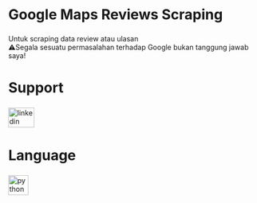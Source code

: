 <h1 align="left">Google Maps Reviews Scraping</h1>

###

<p align="left">Untuk scraping data review atau ulasan<br>⚠Segala sesuatu permasalahan terhadap Google bukan tanggung jawab saya!</p>

###

<h1 align="left">Support</h1>

###

<div align="left">
  <a href="https://sociabuzz.com/dewa_jayon/donate" target="_blank">
    <img src="https://storage.sociabuzz.com/storage/img/sociabuzz_logo_square.png" width="52" height="40" alt="linkedin logo"  />
  </a>
</div>

<h1 align="left">Language</h1>

###

<div align="left">
  <img src="https://cdn.jsdelivr.net/gh/devicons/devicon/icons/python/python-original.svg" height="40" alt="python logo"  />
</div>

###
